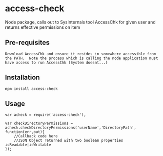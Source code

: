 access-check
=========
Node package, calls out to SysInternals tool AccessChk for given user and returns effective permissions on item

## Pre-requisites
	Download AccessChk and ensure it resides in somewhere accessible from the PATH.  Note the process which is calling the node application must have access to run AccessChk (System doesnt...)

## Installation

	npm install access-check

## Usage

 	var acheck = require('access-check'),

 	var checkDirectoryPermissions = acheck.checkDirectoryPermissions('userName','DirectoryPath', function(err,out){
 		//Callback code here
 		//JSON Object returned with two boolean properties isReadable|isWritable
 	});

